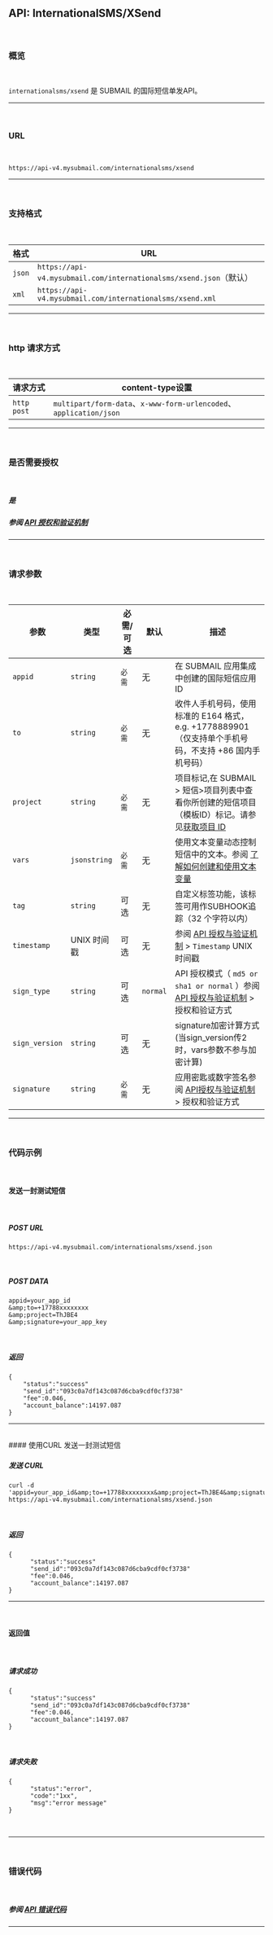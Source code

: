 ##  API: InternationalSMS/XSend 
<br>

### **概览**

<br>

`internationalsms/xsend` 是 SUBMAIL 的国际短信单发API。

---

<br>

### **URL**

<br>

`https://api-v4.mysubmail.com/internationalsms/xsend`

---
<br>

###  **支持格式**

<br>

| 格式   | URL                                                          |
| ------ | ------------------------------------------------------------ |
| `json` | `https://api-v4.mysubmail.com/internationalsms/xsend.json`（默认） |
| `xml`  | `https://api-v4.mysubmail.com/internationalsms/xsend.xml`    |

---
<br>

### **http 请求方式**

<br>

| 请求方式    | content-type设置                                             |
| ----------- | ------------------------------------------------------------ |
| `http post` | `multipart/form-data`、`x-www-form-urlencoded`、`application/json` |

---

<br>

### **是否需要授权**
<br>

##### 是

##### 参阅 [API 授权和验证机制](https://www.mysubmail.com/documents/pdxzv1)

---

<br>

### **请求参数**

<br>

| 参数           | 类型         | 必需/可选 | 默认     | 描述                                                         |
| -------------- | ------------ | --------- | -------- | ------------------------------------------------------------ |
| `appid`        | `string`     | `必需`    | 无       | 在 SUBMAIL 应用集成中创建的国际短信应用 ID                   |
| `to`           | `string`     | `必需`    | 无       | 收件人手机号码，使用标准的 E164 格式，e.g. +1778889901（仅支持单个手机号码，不支持 +86 国内手机号码） |
| `project`      | `string`     | `必需`    | 无       | 项目标记,在 SUBMAIL > 短信>项目列表中查看你所创建的短信项目（模板ID）标记。请参见[获取项目 ID](https://www.mysubmail.com/documents/US56a) |
| `vars`         | `jsonstring` | `必需`    | 无       | 使用文本变量动态控制短信中的文本。参阅 [了解如何创建和使用文本变量](https://www.mysubmail.com/documents/LDtZX3) |
| `tag`          | `string`     | 可选      | 无       | 自定义标签功能，该标签可用作SUBHOOK追踪（32 个字符以内）     |
| `timestamp`    | UNIX 时间戳  | 可选      | 无       | 参阅 [API 授权与验证机制](https://www.mysubmail.com/documents/pdxzv1)  \>  `Timestamp` UNIX 时间戳 |
| `sign_type`    | `string`     | 可选      | `normal` | API 授权模式（  `md5 or sha1 or normal` ）参阅 [API 授权与验证机制](https://www.mysubmail.com/documents/pdxzv1)  \>  授权和验证方式 |
| `sign_version` | `string`     | 可选      | 无       | signature加密计算方式(当sign_version传2时，vars参数不参与加密计算) |
| `signature`    | `string`     | `必需`    | 无       | 应用密匙或数字签名参阅 [API授权与验证机制](https://www.mysubmail.com/documents/pdxzv1)  \>  授权和验证方式 |

---

<br>

### **代码示例**

<br>

#### 发送一封测试短信

<br>

##### POST URL

```
https://api-v4.mysubmail.com/internationalsms/xsend.json
```

<br>

##### POST DATA

```
appid=your_app_id
&amp;to=+17788xxxxxxxx
&amp;project=ThJBE4
&amp;signature=your_app_key
```

<br>

##### 返回


```
{
    "status":"success"
    "send_id":"093c0a7df143c087d6cba9cdf0cf3738"
    "fee":0.046,
    "account_balance":14197.087
}
```

---
<br>
#### 使用CURL 发送一封测试短信

<br>

##### 发送 CURL

```
curl -d 'appid=your_app_id&amp;to=+17788xxxxxxxx&amp;project=ThJBE4&amp;signature=your_app_key' https://api-v4.mysubmail.com/internationalsms/xsend.json
```
<br>

##### 返回
```
{
      "status":"success"
      "send_id":"093c0a7df143c087d6cba9cdf0cf3738"
      "fee":0.046,
      "account_balance":14197.087
}
```

---


<br>

#### 返回值

<br>



##### 请求成功


```
{
      "status":"success"
      "send_id":"093c0a7df143c087d6cba9cdf0cf3738"
      "fee":0.046,
      "account_balance":14197.087
}
```
<br>

##### 请求失败


```
{
      "status":"error",
      "code":"1xx",
      "msg":"error message"
}
```

<br>

---

<br>

###  **错误代码**

<br>

##### 参阅 [API 错误代码](https://www.mysubmail.com/documents/wBDvw1)

------
